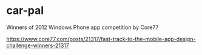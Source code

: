 # car-pal
Winners of 2012 Windows Phone app competition by Core77 

https://www.core77.com/posts/21317/fast-track-to-the-mobile-app-design-challenge-winners-21317
